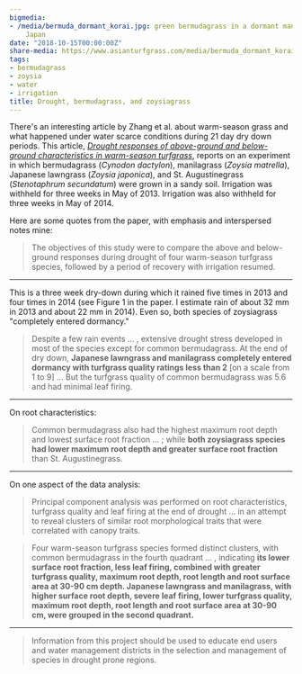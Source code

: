 ```yaml
---
bigmedia:
- /media/bermuda_dormant_korai.jpg: green bermudagrass in a dormant manilagrass fairway,
    Japan
date: "2018-10-15T00:00:00Z"
share-media: https://www.asianturfgrass.com/media/bermuda_dormant_korai.jpg
tags:
- bermudagrass
- zoysia
- water
- irrigation
title: Drought, bermudagrass, and zoysiagrass
---
```


There's an interesting article by Zhang et al. about warm-season grass and what happened under water scarce conditions during 21 day dry down periods. This article, [*Drought responses of above-ground and below-ground characteristics in warm-season turfgrass*](https://dx.doi.org/10.1111/jac.12301), reports on an experiment in which bermudagrass (*Cynodon dactylon*), manilagrass (*Zoysia matrella*), Japanese lawngrass (*Zoysia japonica*), and St. Augustinegrass (*Stenotaphrum secundatum*) were grown in a sandy soil. Irrigation was withheld for three weeks in May of 2013. Irrigation was also withheld for three weeks in May of 2014. 

Here are some quotes from the paper, with emphasis and interspersed notes mine:

> The objectives of this study were to compare the above and below-ground responses during drought of four warm-season turfgrass species, followed by a period of recovery with irrigation resumed.

---

This is a three week dry-down during which it rained five times in 2013 and four times in 2014 (see Figure 1 in the paper. I estimate rain of about 32 mm in 2013 and about 22 mm in 2014). Even so, both species of zoysiagrass "completely entered dormancy."

> Despite a few rain events ... , extensive drought stress developed in most of the species except for common bermudagrass. At the end of dry down, **Japanese lawngrass and manilagrass completely entered dormancy with turfgrass quality ratings less than 2** [on a scale from 1 to 9] ... But the turfgrass quality of common bermudagrass was 5.6 and had minimal leaf firing.

---

On root characteristics:

> Common bermudagrass also had the highest maximum root depth and lowest surface root fraction ... ; while **both zoysiagrass species had lower maximum root depth and greater surface root fraction** than St. Augustinegrass.

--- 

On one aspect of the data analysis:

> Principal component analysis was performed on root characteristics, turfgrass quality and leaf firing at the end of drought ... in an attempt to reveal clusters of similar root morphological traits that were correlated with canopy traits.

> Four warm-season turfgrass species formed distinct clusters, with common bermudagrass in the fourth quadrant ... , indicating **its lower surface root fraction, less leaf firing, combined with greater turfgrass quality, maximum root depth, root length and root surface area at 30-90 cm depth. Japanese lawngrass and manilagrass, with higher surface root depth, severe leaf firing, lower turfgrass quality, maximum root depth, root length and root surface area at 30-90 cm, were grouped in the second quadrant.**

---

> Information from this project should be used to educate end users and water management districts in the selection and management of species in drought prone regions.

